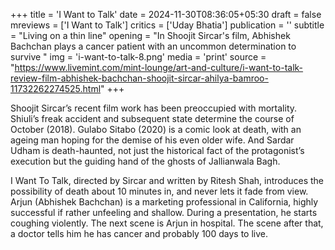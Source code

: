 +++
title = 'I Want to Talk'
date = 2024-11-30T08:36:05+05:30
draft = false
mreviews = ['I Want to Talk']
critics = ['Uday Bhatia']
publication = ''
subtitle = "Living on a thin line"
opening = "In Shoojit Sircar's film, Abhishek Bachchan plays a cancer patient with an uncommon determination to survive "
img = 'i-want-to-talk-8.png'
media = 'print'
source = "https://www.livemint.com/mint-lounge/art-and-culture/i-want-to-talk-review-film-abhishek-bachchan-shoojit-sircar-ahilya-bamroo-11732262274525.html"
+++

Shoojit Sircar’s recent film work has been preoccupied with mortality. Shiuli’s freak accident and subsequent state determine the course of October (2018). Gulabo Sitabo (2020) is a comic look at death, with an ageing man hoping for the demise of his even older wife. And Sardar Udham is death-haunted, not just the historical fact of the protagonist’s execution but the guiding hand of the ghosts of Jallianwala Bagh.

I Want To Talk, directed by Sircar and written by Ritesh Shah, introduces the possibility of death about 10 minutes in, and never lets it fade from view. Arjun (Abhishek Bachchan) is a marketing professional in California, highly successful if rather unfeeling and shallow. During a presentation, he starts coughing violently. The next scene is Arjun in hospital. The scene after that, a doctor tells him he has cancer and probably 100 days to live.
